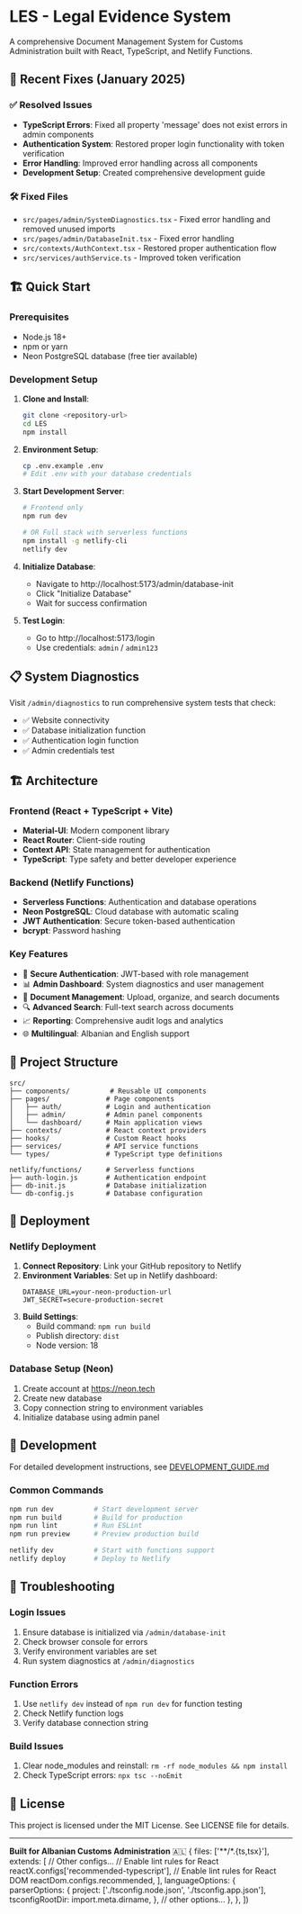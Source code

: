 # LES - Legal Evidence System

A comprehensive Document Management System for Customs Administration built with React, TypeScript, and Netlify Functions.

## 🚀 Recent Fixes (January 2025)

### ✅ Resolved Issues
- **TypeScript Errors**: Fixed all property 'message' does not exist errors in admin components
- **Authentication System**: Restored proper login functionality with token verification
- **Error Handling**: Improved error handling across all components
- **Development Setup**: Created comprehensive development guide

### 🛠️ Fixed Files
- `src/pages/admin/SystemDiagnostics.tsx` - Fixed error handling and removed unused imports
- `src/pages/admin/DatabaseInit.tsx` - Fixed error handling
- `src/contexts/AuthContext.tsx` - Restored proper authentication flow
- `src/services/authService.ts` - Improved token verification

## 🏗️ Quick Start

### Prerequisites
- Node.js 18+ 
- npm or yarn
- Neon PostgreSQL database (free tier available)

### Development Setup

1. **Clone and Install**:
   ```bash
   git clone <repository-url>
   cd LES
   npm install
   ```

2. **Environment Setup**:
   ```bash
   cp .env.example .env
   # Edit .env with your database credentials
   ```

3. **Start Development Server**:
   ```bash
   # Frontend only
   npm run dev

   # OR Full stack with serverless functions
   npm install -g netlify-cli
   netlify dev
   ```

4. **Initialize Database**:
   - Navigate to http://localhost:5173/admin/database-init
   - Click "Initialize Database"
   - Wait for success confirmation

5. **Test Login**:
   - Go to http://localhost:5173/login
   - Use credentials: `admin` / `admin123`

## 📋 System Diagnostics

Visit `/admin/diagnostics` to run comprehensive system tests that check:
- ✅ Website connectivity
- ✅ Database initialization function
- ✅ Authentication login function  
- ✅ Admin credentials test

## 🏗️ Architecture

### Frontend (React + TypeScript + Vite)
- **Material-UI**: Modern component library
- **React Router**: Client-side routing
- **Context API**: State management for authentication
- **TypeScript**: Type safety and better developer experience

### Backend (Netlify Functions)
- **Serverless Functions**: Authentication and database operations
- **Neon PostgreSQL**: Cloud database with automatic scaling
- **JWT Authentication**: Secure token-based authentication
- **bcrypt**: Password hashing

### Key Features
- 🔐 **Secure Authentication**: JWT-based with role management
- 📊 **Admin Dashboard**: System diagnostics and user management
- 📁 **Document Management**: Upload, organize, and search documents
- 🔍 **Advanced Search**: Full-text search across documents
- 📈 **Reporting**: Comprehensive audit logs and analytics
- 🌐 **Multilingual**: Albanian and English support

## 📁 Project Structure

```
src/
├── components/          # Reusable UI components
├── pages/              # Page components
│   ├── auth/           # Login and authentication
│   ├── admin/          # Admin panel components
│   └── dashboard/      # Main application views
├── contexts/           # React context providers
├── hooks/              # Custom React hooks
├── services/           # API service functions
└── types/              # TypeScript type definitions

netlify/functions/      # Serverless functions
├── auth-login.js       # Authentication endpoint
├── db-init.js          # Database initialization
└── db-config.js        # Database configuration
```

## 🚀 Deployment

### Netlify Deployment
1. **Connect Repository**: Link your GitHub repository to Netlify
2. **Environment Variables**: Set up in Netlify dashboard:
   ```
   DATABASE_URL=your-neon-production-url
   JWT_SECRET=secure-production-secret
   ```
3. **Build Settings**:
   - Build command: `npm run build`
   - Publish directory: `dist`
   - Node version: 18

### Database Setup (Neon)
1. Create account at https://neon.tech
2. Create new database
3. Copy connection string to environment variables
4. Initialize database using admin panel

## 🔧 Development

For detailed development instructions, see [DEVELOPMENT_GUIDE.md](./DEVELOPMENT_GUIDE.md)

### Common Commands
```bash
npm run dev          # Start development server
npm run build        # Build for production
npm run lint         # Run ESLint
npm run preview      # Preview production build

netlify dev          # Start with functions support
netlify deploy       # Deploy to Netlify
```

## 🐛 Troubleshooting

### Login Issues
1. Ensure database is initialized via `/admin/database-init`
2. Check browser console for errors
3. Verify environment variables are set
4. Run system diagnostics at `/admin/diagnostics`

### Function Errors
1. Use `netlify dev` instead of `npm run dev` for function testing
2. Check Netlify function logs
3. Verify database connection string

### Build Issues
1. Clear node_modules and reinstall: `rm -rf node_modules && npm install`
2. Check TypeScript errors: `npx tsc --noEmit`

## 📄 License

This project is licensed under the MIT License. See LICENSE file for details.

---

**Built for Albanian Customs Administration** 🇦🇱
  {
    files: ['**/*.{ts,tsx}'],
    extends: [
      // Other configs...
      // Enable lint rules for React
      reactX.configs['recommended-typescript'],
      // Enable lint rules for React DOM
      reactDom.configs.recommended,
    ],
    languageOptions: {
      parserOptions: {
        project: ['./tsconfig.node.json', './tsconfig.app.json'],
        tsconfigRootDir: import.meta.dirname,
      },
      // other options...
    },
  },
])
```
